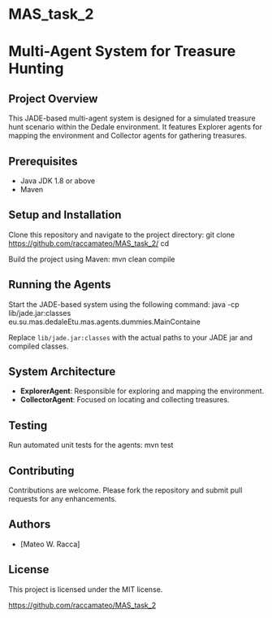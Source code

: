 # MAS_task_2

# Multi-Agent System for Treasure Hunting

## Project Overview
This JADE-based multi-agent system is designed for a simulated treasure hunt scenario within the Dedale environment. It features Explorer agents for mapping the environment and Collector agents for gathering treasures.

## Prerequisites
- Java JDK 1.8 or above
- Maven

## Setup and Installation
Clone this repository and navigate to the project directory:
git clone <https://github.com/raccamateo/MAS_task_2/>
cd <jade>


Build the project using Maven:
mvn clean compile


## Running the Agents
Start the JADE-based system using the following command:
java -cp lib/jade.jar:classes eu.su.mas.dedaleEtu.mas.agents.dummies.MainContaine

Replace `lib/jade.jar:classes` with the actual paths to your JADE jar and compiled classes.

## System Architecture
- **ExplorerAgent**: Responsible for exploring and mapping the environment.
- **CollectorAgent**: Focused on locating and collecting treasures.

## Testing
Run automated unit tests for the agents:
mvn test


## Contributing
Contributions are welcome. Please fork the repository and submit pull requests for any enhancements.

## Authors
- [Mateo W. Racca]

## License
This project is licensed under the MIT license.

https://github.com/raccamateo/MAS_task_2
